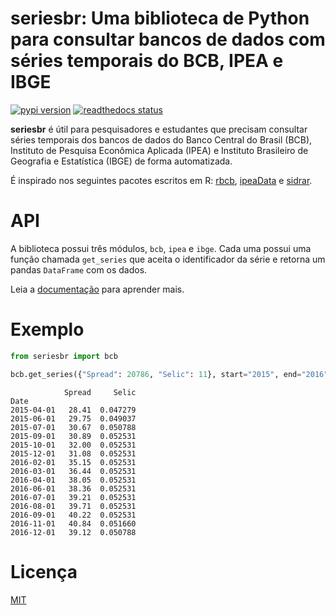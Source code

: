 # seriesbr: Uma biblioteca de Python para consultar bancos de dados com séries temporais do BCB, IPEA e IBGE

[![pypi version](https://img.shields.io/pypi/v/seriesbr.svg)](https://pypi.org/project/seriesbr/)
[![readthedocs status](https://readthedocs.org/projects/seriesbr/badge/?version=latest)](https://seriesbr.readthedocs.io/en/latest/?badge=latest)

**seriesbr** é útil para pesquisadores e estudantes que precisam consultar
séries temporais dos bancos de dados do Banco Central do Brasil (BCB),
Instituto de Pesquisa Econômica Aplicada (IPEA) e Instituto Brasileiro de
Geografia e Estatística (IBGE) de forma automatizada.

É inspirado nos seguintes pacotes escritos em R:
[rbcb](https://github.com/wilsonfreitas/rbcb),
[ipeaData](https://github.com/ipea/ipeaData) e
[sidrar](https://github.com/cran/sidrar).

# API

A biblioteca possui três módulos, `bcb`, `ipea` e `ibge`. Cada uma possui uma
função chamada `get_series` que aceita o identificador da série e retorna um
pandas `DataFrame` com os dados.

Leia a [documentação](https://seriesbr.readthedocs.io/) para aprender mais.

# Exemplo

```python
from seriesbr import bcb

bcb.get_series({"Spread": 20786, "Selic": 11}, start="2015", end="2016", join="inner")
```

```
            Spread     Selic
Date                        
2015-04-01   28.41  0.047279
2015-06-01   29.75  0.049037
2015-07-01   30.67  0.050788
2015-09-01   30.89  0.052531
2015-10-01   32.00  0.052531
2015-12-01   31.08  0.052531
2016-02-01   35.15  0.052531
2016-03-01   36.44  0.052531
2016-04-01   38.05  0.052531
2016-06-01   38.36  0.052531
2016-07-01   39.21  0.052531
2016-08-01   39.71  0.052531
2016-09-01   40.22  0.052531
2016-11-01   40.84  0.051660
2016-12-01   39.12  0.050788
```

# Licença

[MIT](https://github.com/phelipetls/seriesbr/blob/master/LICENSE)
